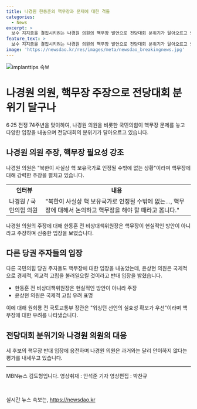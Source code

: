 ```yaml
---
title: 나경원 한동훈의 핵무장과 문제에 대한 격돌
categories:
  - News
excerpt: >
  보수 지지층을 결집시키려는 나경원 의원의 핵무장 발언으로 전당대회 분위기가 달아오르고 있습니다. 다른 당권 주자들도 다양한 입장을 내놓고 있지만, 핵무장에 대한 신중한 입장을 펼치는 인물들도 있습니다. 이에 대해 나경원 의원은 안이하다는 평가를 받을 것이라는 반발을 이끌어내고 있습니다. 여론이 분분한 가운데, 예상치 못한 전당대회가 펼쳐질 것으로 보입니다.
feature_text: >
  보수 지지층을 결집시키려는 나경원 의원의 핵무장 발언으로 전당대회 분위기가 달아오르고 있습니다. 다른 당권 주자들도 다양한 입장을 내놓고 있지만, 핵무장에 대한 신중한 입장을 펼치는 인물들도 있습니다. 이에 대해 나경원 의원은 안이하다는 평가를 받을 것이라는 반발을 이끌어내고 있습니다. 여론이 분분한 가운데, 예상치 못한 전당대회가 펼쳐질 것으로 보입니다.
image: 'https://newsdao.kr/res/images/meta/newsdao_breakingnews.jpg'
---
```


<p><img src="https://newsdao.kr/res/images/meta/newsdao_breakingnews.jpg" alt="implanttips 속보" /></p>

<h1>나경원 의원, 핵무장 주장으로 전당대회 분위기 달구나</h1>

<p data-ke-size="size16">6·25 전쟁 74주년을 맞이하여, 나경원 의원을 비롯한 국민의힘이 핵무장 문제를 놓고 다양한 입장을 내놓으며 전당대회의 분위기가 달아오르고 있습니다.</p>

<h2>나경원 의원 주장, 핵무장 필요성 강조</h2>

<p data-ke-size="size16">나경원 의원은 "북한이 사실상 핵 보유국가로 인정될 수밖에 없는 상황"이라며 핵무장에 대해 강력한 주장을 펼치고 있습니다.</p>

<table>
  <tr>
    <td style="text-align: center; height: 17px;"><b>인터뷰</b></td>
    <td style="text-align: center; height: 17px;"><b>내용</b></td>
  </tr>
  <tr>
    <td>나경원 / 국민의힘 의원</td>
    <td>"북한이 사실상 핵 보유국가로 인정될 수밖에 없는…, 핵무장에 대해서 논의하고 핵무장을 해야 할 때라고 봅니다."</td>
  </tr>
</table>

<p data-ke-size="size16">나경원 의원의 주장에 대해 한동훈 전 비상대책위원장은 핵무장이 현실적인 방안이 아니라고 주장하며 신중한 입장을 보였습니다.</p>

<h2>다른 당권 주자들의 입장</h2>

<p data-ke-size="size16">다른 국민의힘 당권 주자들도 핵무장에 대한 입장을 내놓았는데, 윤상현 의원은 국제적으로 경제적, 외교적 고립을 불러일으킬 것이라고 반대 입장을 밝혔습니다.</p>

<ul>
  <li>한동훈 전 비상대책위원장은 현실적인 방안이 아니라 주장</li>
  <li>윤상현 의원은 국제적 고립 우려 표명</li>
</ul>

<p data-ke-size="size16">이에 대해 원희룡 전 국토교통부 장관은 "워싱턴 선언의 실효성 확보가 우선"이라며 핵무장에 대한 우려를 나타냈습니다.</p>

<h2>전당대회 분위기와 나경원 의원의 대응</h2>

<p data-ke-size="size16">세 후보의 핵무장 반대 입장에 응전하며 나경원 의원은 과거와는 달리 안이하지 않다는 평가를 내세우고 있습니다.</p>

<hr>

<p data-ke-size="size16">MBN뉴스 김도형입니다. 영상취재 : 안석준 기자 영상편집 : 박찬규</p>

<p data-ke-size="size16">&nbsp;</p>
실시간 뉴스 속보는, <a href="https://newsdao.kr" rel="dofollow">https://newsdao.kr</a>


